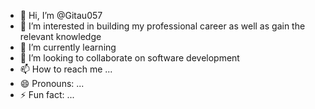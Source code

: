- 👋 Hi, I’m @Gitau057
- 👀 I’m interested in building my professional career as well as gain the relevant knowledge 
- 🌱 I’m currently learning
- 💞️ I’m looking to collaborate on software development 
- 📫 How to reach me ...
- 😄 Pronouns: ...
- ⚡ Fun fact: ...

<!---
Gitau057/Gitau057 is a ✨ special ✨ repository because its `README.md` (this file) appears on your GitHub profile.
You can click the Preview link to take a look at your changes.
--->

